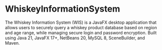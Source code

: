 # WhiskeyInformationSystem
The Whiskey Information System (WIS) is a JavaFX desktop application that allows users to securely query a whiskey product database based on region and age range, while managing secure login and password encryption. Built using Java 21, JavaFX 17+, NetBeans 20, MySQL 8, SceneBuilder, and Maven.
